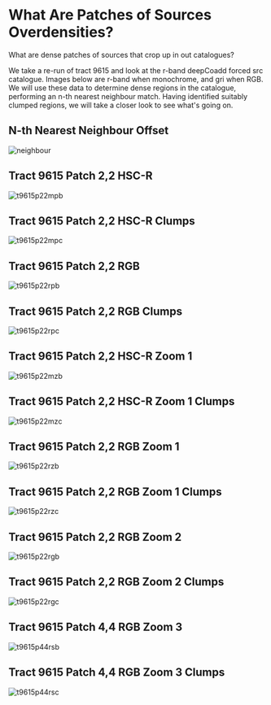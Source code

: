 # What Are Patches of Sources Overdensities?

What are dense patches of sources that crop up in out catalogues?

We take a re-run of tract 9615 and look at the r-band deepCoadd forced src catalogue. Images below are r-band when monochrome, and gri when RGB. We will use these data to determine dense regions in the catalogue, performing an n-th nearest neighbour match. Having identified suitably clumped regions, we will take a closer look to see what's going on.

## N-th Nearest Neighbour Offset
![neighbour](t9615p22hist.png)

## Tract 9615 Patch 2,2 HSC-R
![t9615p22mpb](t9615p22MPB.png)

## Tract 9615 Patch 2,2 HSC-R Clumps
![t9615p22mpc](t9615p22MPC.png)

## Tract 9615 Patch 2,2 RGB
![t9615p22rpb](t9615p22RPB.png)

## Tract 9615 Patch 2,2 RGB Clumps
![t9615p22rpc](t9615p22RPC.png)

## Tract 9615 Patch 2,2 HSC-R Zoom 1
![t9615p22mzb](t9615p22MZB.png)

## Tract 9615 Patch 2,2 HSC-R Zoom 1 Clumps
![t9615p22mzc](t9615p22MZC.png)

## Tract 9615 Patch 2,2 RGB Zoom 1
![t9615p22rzb](t9615p22RZB.png)

## Tract 9615 Patch 2,2 RGB Zoom 1 Clumps
![t9615p22rzc](t9615p22RZC.png)

## Tract 9615 Patch 2,2 RGB Zoom 2
![t9615p22rgb](t9615p22RGB.png)

## Tract 9615 Patch 2,2 RGB Zoom 2 Clumps
![t9615p22rgc](t9615p22RGC.png)

## Tract 9615 Patch 4,4 RGB Zoom 3
![t9615p44rsb](t9615p22RSB.png)

## Tract 9615 Patch 4,4 RGB Zoom 3 Clumps
![t9615p44rsc](t9615p22RSC.png)

